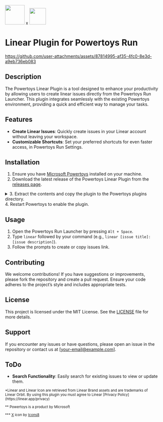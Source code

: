 
<img src="https://github.com/user-attachments/assets/09199891-9130-4d2b-a012-1a1bae2d4b8b" height="64px" />  
x
<img src="https://github.com/user-attachments/assets/2b9eef90-df08-4fac-ae46-d508166474cb" height="54px"  />


# Linear Plugin for Powertoys Run 


https://github.com/user-attachments/assets/87814995-af35-4fc0-8e3d-a9eb736eb083



## Description
The Powertoys Linear Plugin is a tool designed to enhance your productivity by allowing users to create linear issues directly from the Powertoys Run Launcher. This plugin integrates seamlessly with the existing Powertoys environment, providing a quick and efficient way to manage your tasks.


## Features
- **Create Linear Issues**: Quickly create issues in your Linear account without leaving your workspace.
- **Customizable Shortcuts**: Set your preferred shortcuts for even faster access, in Powertoys Run Settings.
  
## Installation
1. Ensure you have [Microsoft Powertoys](https://github.com/microsoft/PowerToys/releases) installed on your machine.
2. Download the latest release of the Powertoys Linear Plugin from the [releases page](link-to-releases).
<details><summary> 3. Extract the contents and copy the plugin to the Powertoys plugins directory. </summary> 

  ``` 
  %LOCALAPPDATA%\Microsoft\PowerToys\PowerToys Run\Plugins
  ``` 
</details>
4. Restart Powertoys to enable the plugin.

## Usage
1. Open the Powertoys Run Launcher by pressing `Alt + Space`.
2. Type `linear` followed by your command (e.g., `linear [issue title]:[issue description]`).
3. Follow the prompts to create or copy issues link.

## Contributing
We welcome contributions! If you have suggestions or improvements, please fork the repository and create a pull request. Ensure your code adheres to the project’s style and includes appropriate tests.

## License
This project is licensed under the MIT License. See the [LICENSE](LICENSE) file for more details.

## Support
If you encounter any issues or have questions, please open an issue in the repository or contact us at [your-email@example.com].

## ToDo
- **Search Functionality**: Easily search for existing issues to view or update them.

<sub>
*Linear and Linear Icon are retrieved from Linear Brand assets and are trademarks of Linear Orbit. By using this plugin you must agree to Linear [Privacy Policy](https://linear.app/privacy)

** Powertoys is a product by Microsoft

*** <a target="_blank" href="https://icons8.com/icon/79231/x-coordinate">X</a> icon by <a target="_blank" href="https://icons8.com">Icons8</a>
</sub>
